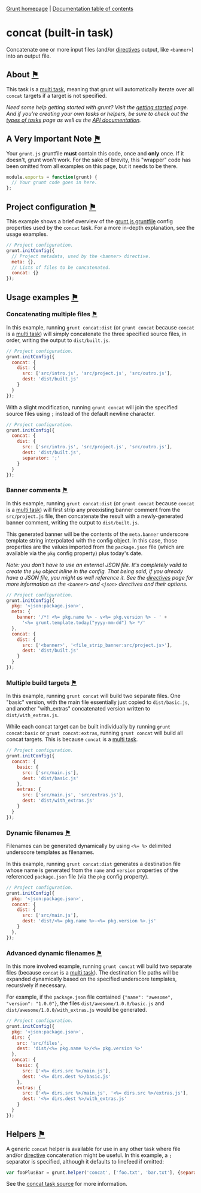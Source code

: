 [Grunt homepage](https://github.com/cowboy/grunt) | [Documentation table of contents](toc.md)

# concat (built-in task)
Concatenate one or more input files (and/or [directives](helpers_directives.md) output, like `<banner>`) into an output file.

## About <a name="about" href="#about" title="Link to this section">⚑</a>

This task is a [multi task](types_of_tasks.md), meaning that grunt will automatically iterate over all `concat` targets if a target is not specified.

_Need some help getting started with grunt? Visit the [getting started](getting_started.md) page. And if you're creating your own tasks or helpers, be sure to check out the [types of tasks](types_of_tasks.md) page as well as the [API documentation](api.md)._

## A Very Important Note <a name="a-very-important-note" href="#a-very-important-note" title="Link to this section">⚑</a>
Your `grunt.js` gruntfile **must** contain this code, once and **only** once. If it doesn't, grunt won't work. For the sake of brevity, this "wrapper" code has been omitted from all examples on this page, but it needs to be there.

```javascript
module.exports = function(grunt) {
  // Your grunt code goes in here.
};
```

## Project configuration <a name="project-configuration" href="#project-configuration" title="Link to this section">⚑</a>

This example shows a brief overview of the [grunt.js gruntfile](getting_started.md) config properties used by the `concat` task. For a more in-depth explanation, see the usage examples.

```javascript
// Project configuration.
grunt.initConfig({
  // Project metadata, used by the <banner> directive.
  meta: {},
  // Lists of files to be concatenated.
  concat: {}
});
```

## Usage examples <a name="usage-examples" href="#usage-examples" title="Link to this section">⚑</a>

### Concatenating multiple files <a name="concatenating-multiple-files" href="#concatenating-multiple-files" title="Link to this section">⚑</a>

In this example, running `grunt concat:dist` (or `grunt concat` because `concat` is a [multi task](types_of_tasks.md)) will simply concatenate the three specified source files, in order, writing the output to `dist/built.js`.

```javascript
// Project configuration.
grunt.initConfig({
  concat: {
    dist: {
      src: ['src/intro.js', 'src/project.js', 'src/outro.js'],
      dest: 'dist/built.js'
    }
  }
});
```

With a slight modification, running `grunt concat` will join the specified source files using `;` instead of the default newline character.

```javascript
// Project configuration.
grunt.initConfig({
  concat: {
    dist: {
      src: ['src/intro.js', 'src/project.js', 'src/outro.js'],
      dest: 'dist/built.js',
      separator: ';'
    }
  }
});
```

### Banner comments <a name="banner-comments" href="#banner-comments" title="Link to this section">⚑</a>

In this example, running `grunt concat:dist` (or `grunt concat` because `concat` is a [multi task](types_of_tasks.md)) will first strip any preexisting banner comment from the `src/project.js` file, then concatenate the result with a newly-generated banner comment, writing the output to `dist/built.js`.

This generated banner will be the contents of the `meta.banner` underscore template string interpolated with the config object. In this case, those properties are the values imported from the `package.json` file (which are available via the `pkg` config property) plus today's date.

_Note: you don't have to use an external JSON file. It's completely valid to create the `pkg` object inline in the config. That being said, if you already have a JSON file, you might as well reference it. See the [directives](helpers_directives.md) page for more information on the `<banner>` and `<json>` directives and their options._

```javascript
// Project configuration.
grunt.initConfig({
  pkg: '<json:package.json>',
  meta: {
    banner: '/*! <%= pkg.name %> - v<%= pkg.version %> - ' +
      '<%= grunt.template.today("yyyy-mm-dd") %> */'
  },
  concat: {
    dist: {
      src: ['<banner>', '<file_strip_banner:src/project.js>'],
      dest: 'dist/built.js'
    }
  }
});
```

### Multiple build targets <a name="multiple-build-targets" href="#multiple-build-targets" title="Link to this section">⚑</a>

In this example, running `grunt concat` will build two separate files. One "basic" version, with the main file essentially just copied to `dist/basic.js`, and another "with_extras" concatenated version written to `dist/with_extras.js`.

While each concat target can be built individually by running `grunt concat:basic` or `grunt concat:extras`, running `grunt concat` will build all concat targets. This is because `concat` is a [multi task](types_of_tasks.md).

```javascript
// Project configuration.
grunt.initConfig({
  concat: {
    basic: {
      src: ['src/main.js'],
      dest: 'dist/basic.js'
    },
    extras: {
      src: ['src/main.js', 'src/extras.js'],
      dest: 'dist/with_extras.js'
    }
  }
});
```

### Dynamic filenames <a name="dynamic-filenames" href="#dynamic-filenames" title="Link to this section">⚑</a>

Filenames can be generated dynamically by using `<%= %>` delimited underscore templates as filenames.

In this example, running `grunt concat:dist` generates a destination file whose name is generated from the `name` and `version` properties of the referenced `package.json` file (via the `pkg` config property).

```javascript
// Project configuration.
grunt.initConfig({
  pkg: '<json:package.json>',
  concat: {
    dist: {
      src: ['src/main.js'],
      dest: 'dist/<%= pkg.name %>-<%= pkg.version %>.js'
    }
  },
});
```

### Advanced dynamic filenames <a name="advanced-dynamic-filenames" href="#advanced-dynamic-filenames" title="Link to this section">⚑</a>

In this more involved example, running `grunt concat` will build two separate files (because `concat` is a [multi task](types_of_tasks.md)). The destination file paths will be expanded dynamically based on the specified underscore templates, recursively if necessary.

For example, if the `package.json` file contained `{"name": "awesome", "version": "1.0.0"}`, the files `dist/awesome/1.0.0/basic.js` and `dist/awesome/1.0.0/with_extras.js` would be generated.

```javascript
// Project configuration.
grunt.initConfig({
  pkg: '<json:package.json>',
  dirs: {
    src: 'src/files',
    dest: 'dist/<%= pkg.name %>/<%= pkg.version %>'
  },
  concat: {
    basic: {
      src: ['<%= dirs.src %>/main.js'],
      dest: '<%= dirs.dest %>/basic.js'
    },
    extras: {
      src: ['<%= dirs.src %>/main.js', '<%= dirs.src %>/extras.js'],
      dest: '<%= dirs.dest %>/with_extras.js'
    }
  }
});
```

## Helpers <a name="helpers" href="#helpers" title="Link to this section">⚑</a>

A generic `concat` helper is available for use in any other task where file and/or [directive](helpers_directives.md) concatenation might be useful. In this example, a `;` separator is specified, although it defaults to linefeed if omitted:

```javascript
var fooPlusBar = grunt.helper('concat', ['foo.txt', 'bar.txt'], {separator: ';'});
```

See the [concat task source](../tasks/concat.js) for more information.
